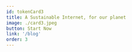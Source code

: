 ```yaml
---
id: tokenCard3
title: A Sustainable Internet, for our planet
image: ./card3.jpeg
button: Start Now
link: '/blog'
order: 3
---
```

